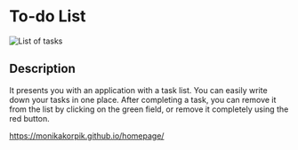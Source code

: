 # To-do List

![List of tasks](https://postimg.cc/TKcJ3SrN)

## Description

It presents you with an application with a task list. You can easily write down your tasks in one place. After completing a task, you can remove it from the list by clicking on the green field, or remove it completely using the red button.

https://monikakorpik.github.io/homepage/
